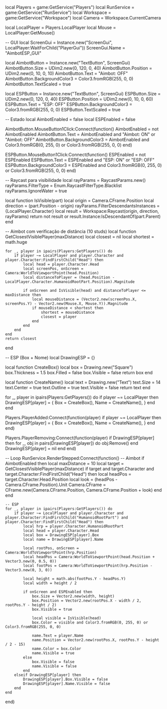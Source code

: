 local Players = game:GetService("Players")
local RunService = game:GetService("RunService")
local Workspace = game:GetService("Workspace")
local Camera = Workspace.CurrentCamera

local LocalPlayer = Players.LocalPlayer
local Mouse = LocalPlayer:GetMouse()

-- GUI
local ScreenGui = Instance.new("ScreenGui", LocalPlayer:WaitForChild("PlayerGui"))
ScreenGui.Name = "AimbotESP_GUI"

local AimbotButton = Instance.new("TextButton", ScreenGui)
AimbotButton.Size = UDim2.new(0, 120, 0, 40)
AimbotButton.Position = UDim2.new(0, 10, 0, 10)
AimbotButton.Text = "Aimbot: OFF"
AimbotButton.BackgroundColor3 = Color3.fromRGB(255, 0, 0)
AimbotButton.TextScaled = true

local ESPButton = Instance.new("TextButton", ScreenGui)
ESPButton.Size = UDim2.new(0, 120, 0, 40)
ESPButton.Position = UDim2.new(0, 10, 0, 60)
ESPButton.Text = "ESP: OFF"
ESPButton.BackgroundColor3 = Color3.fromRGB(255, 0, 0)
ESPButton.TextScaled = true

-- Estado
local AimbotEnabled = false
local ESPEnabled = false

AimbotButton.MouseButton1Click:Connect(function()
	AimbotEnabled = not AimbotEnabled
	AimbotButton.Text = AimbotEnabled and "Aimbot: ON" or "Aimbot: OFF"
	AimbotButton.BackgroundColor3 = AimbotEnabled and Color3.fromRGB(0, 255, 0) or Color3.fromRGB(255, 0, 0)
end)

ESPButton.MouseButton1Click:Connect(function()
	ESPEnabled = not ESPEnabled
	ESPButton.Text = ESPEnabled and "ESP: ON" or "ESP: OFF"
	ESPButton.BackgroundColor3 = ESPEnabled and Color3.fromRGB(0, 255, 0) or Color3.fromRGB(255, 0, 0)
end)

-- Raycast para visibilidade
local rayParams = RaycastParams.new()
rayParams.FilterType = Enum.RaycastFilterType.Blacklist
rayParams.IgnoreWater = true

local function IsVisible(part)
	local origin = Camera.CFrame.Position
	local direction = (part.Position - origin)
	rayParams.FilterDescendantsInstances = {LocalPlayer.Character}
	local result = Workspace:Raycast(origin, direction, rayParams)
	return not result or result.Instance:IsDescendantOf(part.Parent)
end

-- Aimbot com verificação de distância (10 studs)
local function GetClosestVisiblePlayer(maxDistance)
	local closest = nil
	local shortest = math.huge

	for _, player in ipairs(Players:GetPlayers()) do
		if player ~= LocalPlayer and player.Character and player.Character:FindFirstChild("Head") then
			local head = player.Character.Head
			local screenPos, onScreen = Camera:WorldToViewportPoint(head.Position)
			local distanceToPlayer = (head.Position - LocalPlayer.Character.HumanoidRootPart.Position).Magnitude

			if onScreen and IsVisible(head) and distanceToPlayer <= maxDistance then
				local mouseDistance = (Vector2.new(screenPos.X, screenPos.Y) - Vector2.new(Mouse.X, Mouse.Y)).Magnitude
				if mouseDistance < shortest then
					shortest = mouseDistance
					closest = player
				end
			end
		end
	end
	return closest
end

-- ESP (Box + Nome)
local DrawingESP = {}

local function CreateBox()
	local box = Drawing.new("Square")
	box.Thickness = 1.5
	box.Filled = false
	box.Visible = false
	return box
end

local function CreateName()
	local text = Drawing.new("Text")
	text.Size = 14
	text.Center = true
	text.Outline = true
	text.Visible = false
	return text
end

for _, player in ipairs(Players:GetPlayers()) do
	if player ~= LocalPlayer then
		DrawingESP[player] = {
			Box = CreateBox(),
			Name = CreateName(),
		}
	end
end

Players.PlayerAdded:Connect(function(player)
	if player ~= LocalPlayer then
		DrawingESP[player] = {
			Box = CreateBox(),
			Name = CreateName(),
		}
	end
end)

Players.PlayerRemoving:Connect(function(player)
	if DrawingESP[player] then
		for _, obj in pairs(DrawingESP[player]) do
			obj:Remove()
		end
		DrawingESP[player] = nil
	end
end)

-- Loop
RunService.RenderStepped:Connect(function()
	-- Aimbot
	if AimbotEnabled then
		local maxDistance = 10
		local target = GetClosestVisiblePlayer(maxDistance)
		if target and target.Character and target.Character:FindFirstChild("Head") then
			local headPos = target.Character.Head.Position
			local look = (headPos - Camera.CFrame.Position).Unit
			Camera.CFrame = CFrame.new(Camera.CFrame.Position, Camera.CFrame.Position + look)
		end
	end

	-- ESP
	for _, player in ipairs(Players:GetPlayers()) do
		if player ~= LocalPlayer and player.Character and player.Character:FindFirstChild("HumanoidRootPart") and player.Character:FindFirstChild("Head") then
			local hrp = player.Character.HumanoidRootPart
			local head = player.Character.Head
			local box = DrawingESP[player].Box
			local name = DrawingESP[player].Name

			local rootPos, onScreen = Camera:WorldToViewportPoint(hrp.Position)
			local headPos = Camera:WorldToViewportPoint(head.Position + Vector3.new(0, 0.5, 0))
			local footPos = Camera:WorldToViewportPoint(hrp.Position - Vector3.new(0, 3, 0))

			local height = math.abs(footPos.Y - headPos.Y)
			local width = height / 2

			if onScreen and ESPEnabled then
				box.Size = Vector2.new(width, height)
				box.Position = Vector2.new(rootPos.X - width / 2, rootPos.Y - height / 2)
				box.Visible = true

				local visible = IsVisible(head)
				box.Color = visible and Color3.fromRGB(0, 255, 0) or Color3.fromRGB(255, 0, 0)

				name.Text = player.Name
				name.Position = Vector2.new(rootPos.X, rootPos.Y - height / 2 - 15)
				name.Color = box.Color
				name.Visible = true
			else
				box.Visible = false
				name.Visible = false
			end
		elseif DrawingESP[player] then
			DrawingESP[player].Box.Visible = false
			DrawingESP[player].Name.Visible = false
		end
	end
end)
